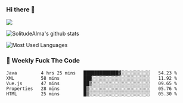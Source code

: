 ### Hi there 👋

<p>
  <a href="https://count.getloli.com/"><img src="https://count.getloli.com/get/@:solitudealma"></a>
</p>

![SolitudeAlma's github stats](https://github-readme-stats.vercel.app/api?username=solitudealma&show_icons=true&theme=radical)

![Most Used Languages](https://github-readme-stats.vercel.app/api/top-langs/?username=solitudealma&layout=compact&hide_border=true&theme=dark)
<!-- ![visitors](https://visitor-badge.glitch.me/badge?page_id=solitudealma.solitudealma.id) -->


### :dart: Weekly Fuck The Code

<!--START_SECTION:waka-->
```text
Java         4 hrs 25 mins   █████████████▓░░░░░░░░░░░   54.23 % 
XML          58 mins         ███░░░░░░░░░░░░░░░░░░░░░░   11.92 % 
Vue.js       47 mins         ██▒░░░░░░░░░░░░░░░░░░░░░░   09.65 % 
Properties   28 mins         █▒░░░░░░░░░░░░░░░░░░░░░░░   05.76 % 
HTML         25 mins         █▒░░░░░░░░░░░░░░░░░░░░░░░   05.30 % 
```
<!--END_SECTION:waka-->
